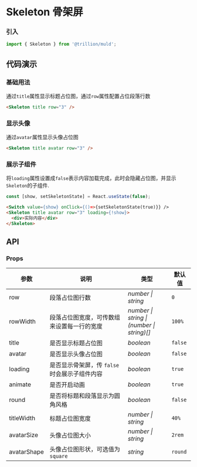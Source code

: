 # Skeleton 骨架屏

### 引入

```js
import { Skeleton } from '@trillion/muld';
```

## 代码演示

### 基础用法

通过`title`属性显示标题占位图，通过`row`属性配置占位段落行数

```html
<Skeleton title row="3" />
```

### 显示头像

通过`avatar`属性显示头像占位图

```html
<Skeleton title avatar row="3" />
```

### 展示子组件

将`loading`属性设置成`false`表示内容加载完成，此时会隐藏占位图，并显示`Skeleton`的子组件.

```js
const [show, setSkeletonState] = React.useState(false);
```

```html
<Switch value={show} onClick={()=>{setSkeletonState(true)}} />
<Skeleton title avatar row="3" loading={!show}>
  <div>实际内容</div>
</Skeleton>
```

## API

### Props

| 参数 | 说明 | 类型 | 默认值 |
| --- | --- | --- | --- |
| row | 段落占位图行数 | _number \| string_ | `0` |
| rowWidth | 段落占位图宽度，可传数组来设置每一行的宽度 | _number \| string \|<br>(number \| string)[]_ | `100%` |
| title | 是否显示标题占位图 | _boolean_ | `false` |
| avatar | 是否显示头像占位图 | _boolean_ | `false` |
| loading | 是否显示骨架屏，传 `false` 时会展示子组件内容 | _boolean_ | `true` |
| animate | 是否开启动画 | _boolean_ | `true` |
| round | 是否将标题和段落显示为圆角风格 | _boolean_ | `false` |
| titleWidth | 标题占位图宽度 | _number \| string_ | `40%` |
| avatarSize | 头像占位图大小 | _number \| string_ | `2rem` |
| avatarShape | 头像占位图形状，可选值为`square` | _string_ | `round` |
